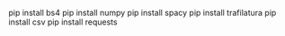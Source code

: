 pip install bs4
pip install numpy
pip install spacy
pip install trafilatura
pip install csv
pip install requests
